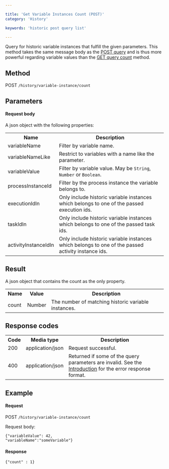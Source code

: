 ```yaml
---

title: 'Get Variable Instances Count (POST)'
category: 'History'

keywords: 'historic post query list'

---
```



Query for historic variable instances that fulfill the given parameters. 
This method takes the same message body as the [POST query](ref:#history-get-variable-instances-post) and is thus more powerful regarding variable values than the [GET query count](ref:#history-get-variable-instances) method.


Method
------

POST `/history/variable-instance/count`


Parameters
----------  
  
#### Request body

A json object with the following properties:

<table class="table table-striped">
  <tr>
    <th>Name</th>
    <th>Description</th>
  </tr>
  <tr>
    <td>variableName</td>
    <td>Filter by variable name.</td>
  </tr>
  <tr>
    <td>variableNameLike</td>
    <td>Restrict to variables with a name like the parameter.</td>
  </tr>
  <tr>
    <td>variableValue</td>
    <td>Filter by variable value. May be <code>String</code>, <code>Number</code> or <code>Boolean</code>.</td>
  </tr>
  <tr>
    <td>processInstanceId</td>
    <td>Filter by the process instance the variable belongs to.</td>
  </tr>
  <tr>
    <td>executionIdIn</td>
    <td>Only include historic variable instances which belongs to one of the passed execution ids.</td>
  </tr>
  <tr>
    <td>taskIdIn</td>
    <td>Only include historic variable instances which belongs to one of the passed task ids.</td>
  </tr>
  <tr>
    <td>activityInstanceIdIn</td>
    <td>Only include historic variable instances which belongs to one of the passed activity instance ids.</td>
  </tr>
</table>


Result
------

A json object that contains the count as the only property.

<table class="table table-striped">
  <tr>
    <th>Name</th>
    <th>Value</th>
    <th>Description</th>
  </tr>
  <tr>
    <td>count</td>
    <td>Number</td>
    <td>The number of matching historic variable instances.</td>
  </tr>
</table>


Response codes
--------------  

<table class="table table-striped">
  <tr>
    <th>Code</th>
    <th>Media type</th>
    <th>Description</th>
  </tr>
  <tr>
    <td>200</td>
    <td>application/json</td>
    <td>Request successful.</td>
  </tr>
  <tr>
    <td>400</td>
    <td>application/json</td>
    <td>Returned if some of the query parameters are invalid. See the <a href="ref:#overview-introduction">Introduction</a> for the error response format.</td>
  </tr>
</table>


Example
-------

#### Request

POST `/history/variable-instance/count`

Request body:

    {"variableValue": 42,
    "variableName":"someVariable"}
  
#### Response

    {"count" : 1}
